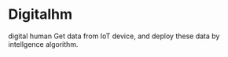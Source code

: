 # Digitalhm
digital human
Get data from IoT device, and deploy these data by intellgence algorithm.
